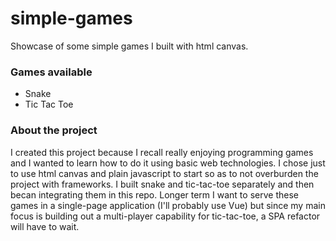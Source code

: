 # simple-games
Showcase of some simple games I built with html canvas. 

### Games available
- Snake
- Tic Tac Toe

### About the project
I created this project because I recall really enjoying programming games and I wanted to learn how to do it using basic web technologies. I chose just to use html canvas and plain javascript to start so as to not overburden the project with frameworks. I built snake and tic-tac-toe separately and then becan integrating them in this repo. Longer term I want to serve these games in a single-page application (I'll probably use Vue) but since my main focus is building out a multi-player capability for tic-tac-toe, a SPA refactor will have to wait. 

